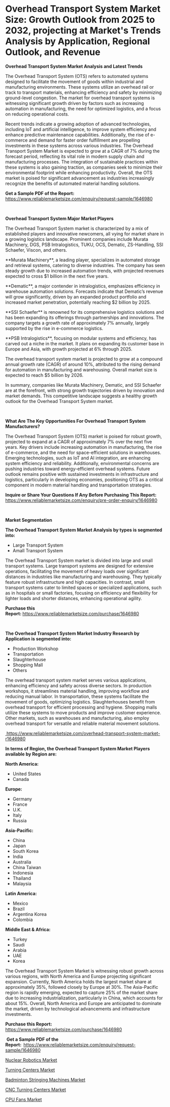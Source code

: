 <p><h1>Overhead Transport System Market Size: Growth Outlook from 2025 to 2032, projecting at Market's Trends Analysis by Application, Regional Outlook, and Revenue</h1></p><p><strong>Overhead Transport System Market Analysis and Latest Trends</strong></p>
<p><p>The Overhead Transport System (OTS) refers to automated systems designed to facilitate the movement of goods within industrial and manufacturing environments. These systems utilize an overhead rail or track to transport materials, enhancing efficiency and safety by minimizing ground-level congestion. The market for overhead transport systems is witnessing significant growth driven by factors such as increasing automation in manufacturing, the need for optimized logistics, and a focus on reducing operational costs.</p><p>Recent trends indicate a growing adoption of advanced technologies, including IoT and artificial intelligence, to improve system efficiency and enhance predictive maintenance capabilities. Additionally, the rise of e-commerce and demand for faster order fulfillment are propelling investments in these systems across various industries. The Overhead Transport System Market is expected to grow at a CAGR of 7% during the forecast period, reflecting its vital role in modern supply chain and manufacturing processes. The integration of sustainable practices within these systems is also gaining traction, as companies seek to minimize their environmental footprint while enhancing productivity. Overall, the OTS market is poised for significant advancement as industries increasingly recognize the benefits of automated material handling solutions.</p></p>
<p><strong>Get a Sample PDF of the Report:&nbsp;</strong> <a href="https://www.reliablemarketsize.com/enquiry/request-sample/1646980?utm_campaign=1131&utm_medium=2&utm_source=Github&utm_content=ia&utm_term=11042025&utm_id=overhead-transport-system">https://www.reliablemarketsize.com/enquiry/request-sample/1646980</a></p>
<p>&nbsp;</p>
<p><strong>Overhead Transport System Major Market Players</strong></p>
<p><p>The Overhead Transport System market is characterized by a mix of established players and innovative newcomers, all vying for market share in a growing logistics landscape. Prominent companies include Murata Machinery, DGS, PSB Intralogistics, TUKU, OCS, Dematic, ZS-Handling, SSI Schaefer, Viscon, and others.</p><p>**Murata Machinery**, a leading player, specializes in automated storage and retrieval systems, catering to diverse industries. The company has seen steady growth due to increased automation trends, with projected revenues expected to cross $1 billion in the next five years.</p><p>**Dematic**, a major contender in intralogistics, emphasizes efficiency in warehouse automation solutions. Forecasts indicate that Dematic’s revenue will grow significantly, driven by an expanded product portfolio and increased market penetration, potentially reaching $2 billion by 2025.</p><p>**SSI Schaefer** is renowned for its comprehensive logistics solutions and has been expanding its offerings through partnerships and innovations. The company targets a growth rate of approximately 7% annually, largely supported by the rise in e-commerce logistics.</p><p>**PSB Intralogistics**, focusing on modular systems and efficiency, has carved out a niche in the market. It plans on expanding its customer base in Europe and Asia, with growth projected at 6% through 2025.</p><p>The overhead transport system market is projected to grow at a compound annual growth rate (CAGR) of around 10%, attributed to the rising demand for automation in manufacturing and warehousing. Overall market size is expected to reach $5 billion by 2026.</p><p>In summary, companies like Murata Machinery, Dematic, and SSI Schaefer are at the forefront, with strong growth trajectories driven by innovation and market demands. This competitive landscape suggests a healthy growth outlook for the Overhead Transport System market.</p></p>
<p>&nbsp;</p>
<p><strong>What Are The Key Opportunities For Overhead Transport System Manufacturers?</strong></p>
<p><p>The Overhead Transport System (OTS) market is poised for robust growth, projected to expand at a CAGR of approximately 7% over the next five years. Key drivers include increasing automation in manufacturing, the rise of e-commerce, and the need for space-efficient solutions in warehouses. Emerging technologies, such as IoT and AI integration, are enhancing system efficiency and reliability. Additionally, environmental concerns are pushing industries toward energy-efficient overhead systems. Future outlook remains positive with sustained investments in infrastructure and logistics, particularly in developing economies, positioning OTS as a critical component in modern material handling and transportation strategies.</p></p>
<p><strong>Inquire or Share Your Questions If Any Before Purchasing This Report:</strong> <a href="https://www.reliablemarketsize.com/enquiry/pre-order-enquiry/1646980?utm_campaign=1131&utm_medium=2&utm_source=Github&utm_content=ia&utm_term=11042025&utm_id=overhead-transport-system">https://www.reliablemarketsize.com/enquiry/pre-order-enquiry/1646980</a></p>
<p>&nbsp;</p>
<p><strong>Market Segmentation</strong></p>
<p><strong>The Overhead Transport System Market Analysis by types is segmented into:</strong></p>
<p><ul><li>Large Transport System</li><li>Amall Transport System</li></ul></p>
<p><p>The Overhead Transport System market is divided into large and small transport systems. Large transport systems are designed for extensive operations, facilitating the movement of heavy loads over significant distances in industries like manufacturing and warehousing. They typically feature robust infrastructure and high capacities. In contrast, small transport systems cater to limited spaces or specialized applications, such as in hospitals or small factories, focusing on efficiency and flexibility for lighter loads and shorter distances, enhancing operational agility.</p></p>
<p><strong>Purchase this Report:&nbsp;</strong><a href="https://www.reliablemarketsize.com/purchase/1646980?utm_campaign=1131&utm_medium=2&utm_source=Github&utm_content=ia&utm_term=11042025&utm_id=overhead-transport-system">https://www.reliablemarketsize.com/purchase/1646980</a></p>
<p>&nbsp;</p>
<p><strong>The Overhead Transport System Market Industry Research by Application is segmented into:</strong></p>
<p><ul><li>Production Workshop</li><li>Transportation</li><li>Slaughterhouse</li><li>Shopping Mall</li><li>Others</li></ul></p>
<p><p>The overhead transport system market serves various applications, enhancing efficiency and safety across diverse sectors. In production workshops, it streamlines material handling, improving workflow and reducing manual labor. In transportation, these systems facilitate the movement of goods, optimizing logistics. Slaughterhouses benefit from overhead transport for efficient processing and hygiene. Shopping malls utilize these systems to move products and improve customer experience. Other markets, such as warehouses and manufacturing, also employ overhead transport for versatile and reliable material movement solutions.</p></p>
<p><a href="https://www.reliablemarketsize.com/overhead-transport-system-market-r1646980?utm_campaign=1131&utm_medium=2&utm_source=Github&utm_content=ia&utm_term=11042025&utm_id=overhead-transport-system">&nbsp;https://www.reliablemarketsize.com/overhead-transport-system-market-r1646980</a></p>
<p><strong>In terms of Region, the Overhead Transport System Market Players available by Region are:</strong></p>
<p>
    <p> <strong> North America: </strong>
        <ul>
            <li>United States</li>
            <li>Canada</li>
        </ul>
        </p> 
    <p> <strong> Europe: </strong>
        <ul>
            <li>Germany</li>
            <li>France</li>
            <li>U.K.</li>
            <li>Italy</li>
            <li>Russia</li>
        </ul>
        </p> 
    <p> <strong> Asia-Pacific: </strong>
        <ul>
            <li>China</li>
            <li>Japan</li>
            <li>South Korea</li>
            <li>India</li>
            <li>Australia</li>
            <li>China Taiwan</li>
            <li>Indonesia</li>
            <li>Thailand</li>
            <li>Malaysia</li>
        </ul>
        </p> 
    <p> <strong> Latin America: </strong>
        <ul>
            <li>Mexico</li>
            <li>Brazil</li>
            <li>Argentina Korea</li>
            <li>Colombia</li>
        </ul>
        </p> 
    <p> <strong> Middle East & Africa: </strong>
        <ul>
            <li>Turkey</li>
            <li>Saudi</li>
            <li>Arabia</li>
            <li>UAE</li>
            <li>Korea</li>
        </ul>
    </p>
    </p>
<p><p>The Overhead Transport System Market is witnessing robust growth across various regions, with North America and Europe projecting significant expansion. Currently, North America holds the largest market share at approximately 35%, followed closely by Europe at 30%. The Asia-Pacific region is rapidly emerging, expected to capture 25% of the market share due to increasing industrialization, particularly in China, which accounts for about 15%. Overall, North America and Europe are anticipated to dominate the market, driven by technological advancements and infrastructure investments.</p></p>
<p><strong>Purchase this Report: </strong><a href="https://www.reliablemarketsize.com/purchase/1646980?utm_campaign=1131&utm_medium=2&utm_source=Github&utm_content=ia&utm_term=11042025&utm_id=overhead-transport-system">https://www.reliablemarketsize.com/purchase/1646980</a></p>
<p>&nbsp;<strong>Get a Sample PDF of the Report:&nbsp;&nbsp;</strong><a href="https://www.reliablemarketsize.com/enquiry/request-sample/1646980?utm_campaign=1131&utm_medium=2&utm_source=Github&utm_content=ia&utm_term=11042025&utm_id=overhead-transport-system">https://www.reliablemarketsize.com/enquiry/request-sample/1646980</a></p>
<p><strong></strong></p>
<p><p><a href="https://github.com/kukolkasimo5/Market-Research-Report-List-1/blob/main/nuclear-robotics-market.md?utm_campaign=1131&utm_medium=2&utm_source=Github&utm_content=ia&utm_term=11042025&utm_id=overhead-transport-system">Nuclear Robotics Market</a></p><p><a href="https://github.com/beyeagamizjp/Market-Research-Report-List-1/blob/main/turning-centers-market.md?utm_campaign=1131&utm_medium=2&utm_source=Github&utm_content=ia&utm_term=11042025&utm_id=overhead-transport-system">Turning Centers Market</a></p><p><a href="https://github.com/mudgeadamsvx/Market-Research-Report-List-1/blob/main/badminton-stringing-machines-market.md?utm_campaign=1131&utm_medium=2&utm_source=Github&utm_content=ia&utm_term=11042025&utm_id=overhead-transport-system">Badminton Stringing Machines Market</a></p><p><a href="https://github.com/baatetoshda/Market-Research-Report-List-1/blob/main/cnc-turning-centers-market.md?utm_campaign=1131&utm_medium=2&utm_source=Github&utm_content=ia&utm_term=11042025&utm_id=overhead-transport-system">CNC Turning Centers Market</a></p><p><a href="https://github.com/shafriusizi/Market-Research-Report-List-1/blob/main/cpu-fans-market.md?utm_campaign=1131&utm_medium=2&utm_source=Github&utm_content=ia&utm_term=11042025&utm_id=overhead-transport-system">CPU Fans Market</a></p></p>